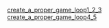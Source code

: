 [create_a_proper_game_loop1_2_3](https://letrungphong.github.io/Game-developer-training/phase1/get_started_with_game_development/create_a_proper_game_loop/ex1_2_3/index.html)<br>
[create_a_proper_game_loop4_5](https://letrungphong.github.io/Game-developer-training/phase1/get_started_with_game_development/create_a_proper_game_loop/ex4_5/index.html)<br>